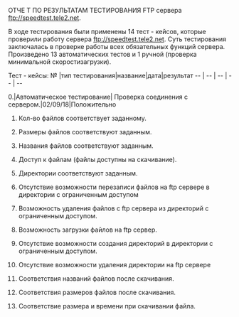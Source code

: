 ОТЧЕ Т ПО РЕЗУЛЬТАТАМ ТЕСТИРОВАНИЯ FTP сервера ftp://speedtest.tele2.net.

В ходе тестирования были применены  14 тест - кейсов, которые проверили работу сервера ftp://speedtest.tele2.net. Суть тестирования заключалась в проверке работы всех обязательных функций сервера. Произведено 13 автоматических тестов и 1 ручной (проверка минимальной скоростизагрузки).

Тест - кейсы:
№ |тип тестирования|название|дата|результат
-- | -- | -- | -- | -- 

 0.|Автоматическое тестирование| Проверка соединения с сервером.|02/09/18|Положительно

 1. Кол-во файлов соответствует заданному.

 2. Размеры файлов соответствуют заданным.

 3. Названия файлов соответствуют заданным.

 4. Доступ к файлам (файлы доступны на скачивание).

 5. Директории соответствуют заданным.

 6. Отсутствие возможности перезаписи файлов на ftp сервере в директории с ограниченным доступом

 7. Возможность удаления файлов с ftp сервера из директорий с ограниченным доступом.

 8. Возможность загрузки файлов на ftp сервер.

 9. Отсутствие возможности создания директорий в директории с ограниченным доступом.

 10. Отсутствие возможности удаления директории на ftp сервере

 11. Соответствия названий файлов после скачивания.

 12. Соответствия размеров файлов после скачивания.

 13. Соответствие размера и времени при скачивании файла.
